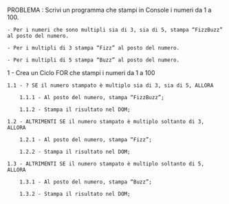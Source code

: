 PROBLEMA : Scrivi un programma che stampi in Console i numeri da 1 a 100. 

    - Per i numeri che sono multipli sia di 3, sia di 5, stampa “FizzBuzz” al posto del numero.

    - Per i multipli di 3 stampa “Fizz” al posto del numero.

    - Per i multipli di 5 stampa “Buzz” al posto del numero.



1 - Crea un Ciclo FOR che stampi i numeri da 1 a 100

    1.1 - ? SE il numero stampato è multiplo sia di 3, sia di 5, ALLORA

        1.1.1 - Al posto del numero, stampa “FizzBuzz”;

        1.1.2 - Stampa il risultato nel DOM;

    1.2 - ALTRIMENTI SE il numero stampato è multiplo soltanto di 3, ALLORA

        1.2.1 - Al posto del numero, stampa “Fizz”;

        1.2.2 - Stampa il risultato nel DOM;

    1.3 - ALTRIMENTI SE il numero stampato è multiplo soltanto di 5, ALLORA

        1.3.1 - Al posto del numero, stampa “Buzz”;

        1.3.2 - Stampa il risultato nel DOM;
